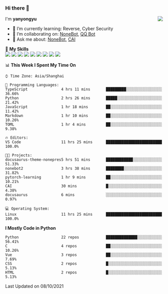 ### Hi there 👋

<a href="#">
  <img align="right" src="https://github-readme-stats.vercel.app/api?username=yanyongyu&count_private=true&show_icons=true&bg_color=15,f2f7fd,E0EAFC" />
</a>

I'm **yanyongyu**

- 🌱 I’m currently learning: Reverse, Cyber Security
- 👯 I’m collaborating on: [NoneBot](https://github.com/nonebot), [QQ Bot](https://github.com/Mrs4s/go-cqhttp)
- 💬 Ask me about: [NoneBot](https://github.com/nonebot), [CAI](https://github.com/cscs181/CAI)

🌟 **My Skills**  
![](https://img.shields.io/badge/-Python-3e74a2?style=flat-square&logo=Python&logoColor=fff)
![](https://img.shields.io/badge/-Node.js-339933?style=flat-square&logo=Node.js&logoColor=fff)
![](https://img.shields.io/badge/-Vue-4fc08d?style=flat-square&logo=Vue.js&logoColor=fff)
![](https://img.shields.io/badge/-React-2d98ce?style=flat-square&logo=React&logoColor=fff)
![](https://img.shields.io/badge/-Docker-2496ED?style=flat-square&logo=Docker&logoColor=fff)
![](https://img.shields.io/badge/-Linux-000000?style=flat-square&logo=Linux&logoColor=fff)
![](https://img.shields.io/badge/-MySQL-4479A1?style=flat-square&logo=MySQL&logoColor=fff)
![](https://img.shields.io/badge/-Redis-DC382D?style=flat-square&logo=Redis&logoColor=fff)
![](https://img.shields.io/badge/-MongoDB-47A248?style=flat-square&logo=MongoDB&logoColor=fff)

<!--START_SECTION:waka-->
📊 **This Week I Spent My Time On** 

```text
⌚︎ Time Zone: Asia/Shanghai

💬 Programming Languages: 
TypeScript               4 hrs 11 mins       █████████░░░░░░░░░░░░░░░░   36.66% 
Python                   2 hrs 26 mins       █████░░░░░░░░░░░░░░░░░░░░   21.42% 
JavaScript               1 hr 18 mins        ██░░░░░░░░░░░░░░░░░░░░░░░   11.42% 
Markdown                 1 hr 10 mins        ██░░░░░░░░░░░░░░░░░░░░░░░   10.26% 
TOML                     1 hr 4 mins         ██░░░░░░░░░░░░░░░░░░░░░░░   9.38%

🔥 Editors: 
VS Code                  11 hrs 25 mins      █████████████████████████   100.0%

🐱‍💻 Projects: 
docusaurus-theme-nonepres5 hrs 51 mins       ████████████░░░░░░░░░░░░░   51.33% 
nonebot2                 3 hrs 38 mins       ████████░░░░░░░░░░░░░░░░░   31.82% 
pytorch-learning         1 hr 9 mins         ██░░░░░░░░░░░░░░░░░░░░░░░   10.21% 
CAI                      30 mins             █░░░░░░░░░░░░░░░░░░░░░░░░   4.38% 
docusaurus               6 mins              ░░░░░░░░░░░░░░░░░░░░░░░░░   0.97%

💻 Operating System: 
Linux                    11 hrs 25 mins      █████████████████████████   100.0%

```

**I Mostly Code in Python** 

```text
Python                   22 repos            ██████████████░░░░░░░░░░░   56.41% 
C                        4 repos             ██░░░░░░░░░░░░░░░░░░░░░░░   10.26% 
Vue                      3 repos             ██░░░░░░░░░░░░░░░░░░░░░░░   7.69% 
CSS                      2 repos             █░░░░░░░░░░░░░░░░░░░░░░░░   5.13% 
HTML                     2 repos             █░░░░░░░░░░░░░░░░░░░░░░░░   5.13%

```



 Last Updated on 08/10/2021
<!--END_SECTION:waka-->
